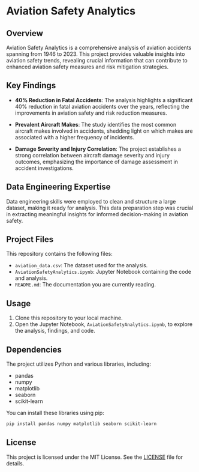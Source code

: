 # Aviation Safety Analytics

## Overview

Aviation Safety Analytics is a comprehensive analysis of aviation accidents spanning from 1946 to 2023. This project provides valuable insights into aviation safety trends, revealing crucial information that can contribute to enhanced aviation safety measures and risk mitigation strategies.

## Key Findings

- **40% Reduction in Fatal Accidents**: The analysis highlights a significant 40% reduction in fatal aviation accidents over the years, reflecting the improvements in aviation safety and risk reduction measures.

- **Prevalent Aircraft Makes**: The study identifies the most common aircraft makes involved in accidents, shedding light on which makes are associated with a higher frequency of incidents.

- **Damage Severity and Injury Correlation**: The project establishes a strong correlation between aircraft damage severity and injury outcomes, emphasizing the importance of damage assessment in accident investigations.

## Data Engineering Expertise

Data engineering skills were employed to clean and structure a large dataset, making it ready for analysis. This data preparation step was crucial in extracting meaningful insights for informed decision-making in aviation safety.

## Project Files

This repository contains the following files:

- `aviation_data.csv`: The dataset used for the analysis.
- `AviationSafetyAnalytics.ipynb`: Jupyter Notebook containing the code and analysis.
- `README.md`: The documentation you are currently reading.

## Usage

1. Clone this repository to your local machine.
2. Open the Jupyter Notebook, `AviationSafetyAnalytics.ipynb`, to explore the analysis, findings, and code.

## Dependencies

The project utilizes Python and various libraries, including:

- pandas
- numpy
- matplotlib
- seaborn
- scikit-learn

You can install these libraries using pip:

```bash
pip install pandas numpy matplotlib seaborn scikit-learn
```

## License

This project is licensed under the MIT License. See the [LICENSE](LICENSE) file for details.
